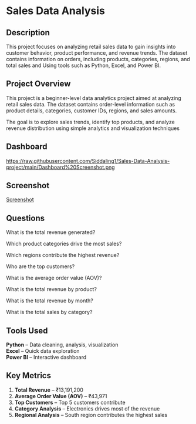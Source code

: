 # Sales Data Analysis

## Description

This project focuses on analyzing retail sales data to gain insights into customer behavior, product performance, and revenue trends. The dataset contains information on orders, including products, categories, regions, and total sales and Using tools such as Python, Excel, and Power BI.

## Project Overview

This project is a beginner-level data analytics project aimed at analyzing retail sales data. The dataset contains order-level information such as product details, categories, customer IDs, regions, and sales amounts.

The goal is to explore sales trends, identify top products, and analyze revenue distribution using simple analytics and visualization techniques

## Dashboard
https://raw.githubusercontent.com/Siddaling1/Sales-Data-Analysis-project/main/Dashboard%20Screenshot.png


## Screenshot
<a href="https://github.com/Siddaling1/Sales-Data-Analysis-project/blob/main/Screenshot%20of%20Sales%20Data%20Analysis.png">Screenshot</a>

## Questions
What is the total revenue generated?

Which product categories drive the most sales?

Which regions contribute the highest revenue?

Who are the top customers?

What is the average order value (AOV)?

What is the total revenue by product?

What is the total revenue by month?

What is the total sales by category?

## Tools Used  
**Python**  – Data cleaning, analysis, visualization  
**Excel** – Quick data exploration  
 **Power BI** – Interactive dashboard  


##  Key Metrics  
1. **Total Revenue** – ₹13,191,200  
2. **Average Order Value (AOV)** – ₹43,971  
3. **Top Customers** – Top 5 customers contribute   
4. **Category Analysis** – Electronics drives most of the revenue  
5. **Regional Analysis** – South region contributes the highest sales  

